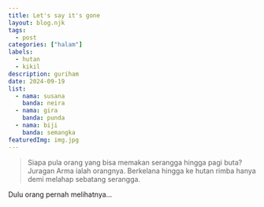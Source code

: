 ```yaml
---
title: Let's say it's gone
layout: blog.njk
tags:
  - post
categories: ["halam"]
labels:
  - hutan
  - kikil
description: guriham
date: 2024-09-19
list:
  - nama: susana
    banda: neira
  - nama: gira
    banda: punda
  - nama: biji
    banda: semangka
featuredImg: img.jpg
---
```

> Siapa pula orang yang bisa memakan serangga hingga pagi buta? Juragan Arma ialah orangnya. Berkelana hingga ke hutan rimba hanya demi melahap sebatang serangga.

Dulu orang pernah melihatnya...

